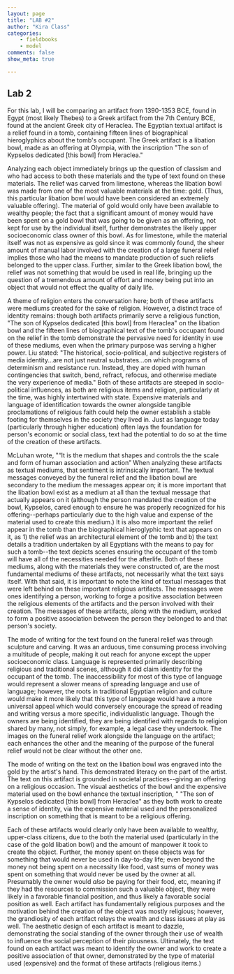 ```yaml
---
layout: page  
title: "LAB #2"  
author: "Kira Class"  
categories:  
    - fieldbooks
    - model
comments: false  
show_meta: true

---
```

 
## Lab 2

For this lab, I will be comparing an artifact from 1390-1353 BCE, found in Egypt (most likely Thebes) to a Greek artifact from the 7th Century BCE, found at the ancient Greek city of Heraclea. The Egyptian textual artifact is a relief found in a tomb, containing fifteen lines of biographical hieroglyphics about the tomb's occupant. The Greek artifact is a libation bowl, made as an offering at Olympia, with the inscription "The son of Kypselos dedicated [this bowl] from Heraclea." 

Analyzing each object immediately brings up the question of classism and who had access to both these materials and the type of text found on these materials. The relief was carved from limestone, whereas the libation bowl was made from one of the most valuable materials at the time: gold. (Thus, this particular libation bowl would have been considered an extremely valuable offering). The material of gold would only have been available to wealthy people; the fact that a significant amount of money would have been spent on a gold bowl that was going to be given as an offering, not kept for use by the individual itself, further demonstrates the likely upper socioeconomic class owner of this bowl. As for limestone, while the material itself was not as expensive as gold since it was commonly found, the sheer amount of manual labor involved with the creation of a large funeral relief implies those who had the means to mandate production of such reliefs belonged to the upper class. Further, similar to the Greek libation bowl, the relief was not something that would be used in real life, bringing up the question of a tremendous amount of effort and money being put into an object that would not effect the quality of daily life.

A theme of religion enters the conversation here; both of these artifacts were mediums created for the sake of religion. However, a distinct trace of identity remains: though both artifacts primarily serve a religious function, "The son of Kypselos dedicated [this bowl] from Heraclea" on the libation bowl and the fifteen lines of biographical text of the tomb's occupant found on the relief in the tomb demonstrate the pervasive need for identity in use of these mediums, even when the primary purpose was serving a higher power. Liu stated: "The historical, socio-political, and subjective registers of media identity...are not just neutral substrates...on which programs of determinism and resistance run. Instead, they are doped with human contingencies that switch, bend, refract, refocus, and otherwise mediate the very experience of media." Both of these artifacts are steeped in socio-political influences, as both are religious items and religion, particularly at the time, was highly intertwined with state. Expensive materials and language of identification towards the owner alongside tangible proclamations of religious faith could help the owner establish a stable footing for themselves in the society they lived in. Just as language today (particularly through higher education) often lays the foundation for person's economic or social class, text had the potential to do so at the time of the creation of these artifacts. 

McLuhan wrote, "“It is the medium that shapes and controls the the scale and form of human association and action” When analyzing these artifacts as textual mediums, that sentiment is intrinsically important.  The textual messages conveyed by the funeral relief and the libation bowl are secondary to the medium the messages appear on; it is more important that the libation bowl exist as a medium at all than the textual message that actually appears on it (although the person mandated the creation of the bowl, Kypselos, cared enough to ensure he was properly recognized for his offering--perhaps particularly due to the high value and expense of the material used to create this medium.) It is also more important the relief appear in the tomb than the biographical hieroglyphic text that appears on it, as 1) the relief was an architectural element of the tomb and b) the text details a tradition undertaken by all Egyptians with the means to pay for such a tomb--the text depicts scenes ensuring the occupant of the tomb will have all of the necessities needed for the afterlife. Both of these mediums, along with the materials they were constructed of, are the most fundamental mediums of these artifacts, not necessarily what the text says itself. With that said, it is important to note the kind of textual messages that were left behind on these important religious artifacts. The messages were ones identifying a person, working to forge a positive association between the religious elements of the artifacts and the person involved with their creation. The messages of these artifacts, along with the medium, worked to form a positive association between the person they belonged to and that person's society. 

The mode of writing for the text found on the funeral relief was through sculpture and carving. It was an arduous, time consuming process involving a multitude of people, making it out reach for anyone except the upper socioeconomic class. Language is represented primarily describing religious and traditional scenes, although it did claim identity for the occupant of the tomb. The inaccessibility for most of this type of language would represent a slower means of spreading language and use of language; however, the roots in traditional Egyptian religion and culture would make it more likely that this type of language would have a more universal appeal which would conversely encourage the spread of reading and writing versus a more specific, individualistic language. Though the owners are being identified, they are being identified with regards to religion shared by many, not simply, for example, a legal case they undertook. The images on the funeral relief work alongside the language on the artifact; each enhances the other and the meaning of the purpose of the funeral relief would not be clear without the other one.

The mode of writing on the text on the libation bowl was engraved into the gold by the artist's hand. This demonstrated literacy on the part of the artist. The text on this artifact is grounded in societal practices--giving an offering on a religious occasion. The visual aesthetics of the bowl and the expensive material used on the bowl enhance the textual inscription, " "The son of Kypselos dedicated [this bowl] from Heraclea" as they both work to create a sense of identity, via the expensive material used and the personalized inscription on something that is meant to be a religious offering. 

Each of these artifacts would clearly only have been available to wealthy, upper-class citizens, due to the both the material used (particularly in the case of the gold libation bowl) and the amount of manpower it took to create the object. Further, the money spent on these objects was for something that would never be used in day-to-day life; even beyond the money not being spent on a necessity like food, vast sums of money was spent on something that would never be used by the owner at all. Presumably the owner would *also* be paying for their food, etc, meaning if they had the resources to commission such a valuable object, they were likely in a favorable financial position, and thus likely a favorable social position as well. Each artifact has fundamentally religious purposes and the motivation behind the creation of the object was mostly religious; however, the grandiosity of each artifact relays the wealth and class issues at play as well. The aesthetic design of each artifact is meant to dazzle, demonstrating the social standing of the owner through their use of wealth to influence the social perception of their piousness. Ultimately, the text found on each artifact was meant to identify the owner and work to create a positive association of that owner, demonstrated by the type of material used (expensive) and the format of these artifacts (religious items.) 